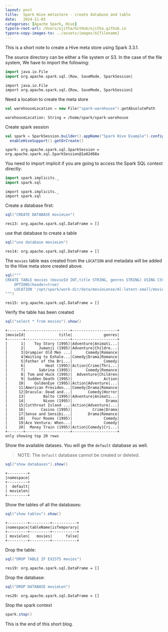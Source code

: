 ```yaml
---
layout: post
title:  Spark Hive metastore - create database and table
date:   2024-11-03
categories: [Apache Spark, Hive]
typora-root-url: /Users/ojitha/GitHub/ojitha.github.io
typora-copy-images-to: ../assets/images/${filename}
---
```


This is a short note to create a Hive meta store using Spark 3.3.1.

<!--more-->

The source directory can be either a file system or S3. In the case of the file system, We have to import the following:


```scala
import java.io.File
import org.apache.spark.sql.{Row, SaveMode, SparkSession}
```





    import java.io.File
    import org.apache.spark.sql.{Row, SaveMode, SparkSession}


Need a location to create the meta store


```scala
val warehouseLocation = new File("spark-warehouse").getAbsolutePath
```





    warehouseLocation: String = /home/spark/spark-warehouse


Create spark session


```scala
val spark = SparkSession.builder().appName("Spark Hive Example").config("spark.sql.warehouse.dir", warehouseLocation).
  enableHiveSupport().getOrCreate()
```





    spark: org.apache.spark.sql.SparkSession = org.apache.spark.sql.SparkSession@1a02d68a


You need to import implicit if you are going to access the Spark SQL context directly:


```scala
import spark.implicits._
import spark.sql
```





    import spark.implicits._
    import spark.sql


Create a database first:


```scala
sql("CREATE DATABASE movieLen")
```





    res13: org.apache.spark.sql.DataFrame = []


use that database to create a table


```scala
sql("use database movieLen")
```





    res14: org.apache.spark.sql.DataFrame = []


The `movies` table was created from the `LOCATION` and metadata will be added to the Hive meta store created above.


```scala
sql("""
CREATE TABLE movies (movieId INT,title STRING, genres STRING) USING CSV
    OPTIONS(header=true) 
    LOCATION '/opt/spark/work-dir/data/movieLense/ml-latest-small/movies.csv' 
""")
```





    res15: org.apache.spark.sql.DataFrame = []


Verify the table has been created


```scala
sql("select * from movies").show()
```





    +-------+--------------------+--------------------+
    |movieId|               title|              genres|
    +-------+--------------------+--------------------+
    |      1|    Toy Story (1995)|Adventure|Animati...|
    |      2|      Jumanji (1995)|Adventure|Childre...|
    |      3|Grumpier Old Men ...|      Comedy|Romance|
    |      4|Waiting to Exhale...|Comedy|Drama|Romance|
    |      5|Father of the Bri...|              Comedy|
    |      6|         Heat (1995)|Action|Crime|Thri...|
    |      7|      Sabrina (1995)|      Comedy|Romance|
    |      8| Tom and Huck (1995)|  Adventure|Children|
    |      9| Sudden Death (1995)|              Action|
    |     10|    GoldenEye (1995)|Action|Adventure|...|
    |     11|American Presiden...|Comedy|Drama|Romance|
    |     12|Dracula: Dead and...|       Comedy|Horror|
    |     13|        Balto (1995)|Adventure|Animati...|
    |     14|        Nixon (1995)|               Drama|
    |     15|Cutthroat Island ...|Action|Adventure|...|
    |     16|       Casino (1995)|         Crime|Drama|
    |     17|Sense and Sensibi...|       Drama|Romance|
    |     18|   Four Rooms (1995)|              Comedy|
    |     19|Ace Ventura: When...|              Comedy|
    |     20|  Money Train (1995)|Action|Comedy|Cri...|
    +-------+--------------------+--------------------+
    only showing top 20 rows
    


Show the available datases. You will ge the `default` database as well. 
> NOTE: The `default` database cannot be created or deleted.


```scala
sql("show databases").show()
```





    +---------+
    |namespace|
    +---------+
    |  default|
    | movielen|
    +---------+
    


Show the tables of all the databases:


```scala
sql("show tables").show()
```





    +---------+---------+-----------+
    |namespace|tableName|isTemporary|
    +---------+---------+-----------+
    | movielen|   movies|      false|
    +---------+---------+-----------+
    


Drop the table:


```scala
sql("DROP TABLE IF EXISTS movies")
```





    res19: org.apache.spark.sql.DataFrame = []


Drop the database:


```scala
sql("DROP DATABASE movieLen")
```





    res20: org.apache.spark.sql.DataFrame = []


Stop the spark context


```scala
spark.stop()
```





This is the end of this short blog.

